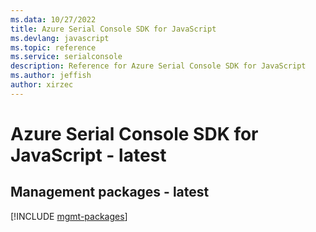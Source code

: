 ```yaml
---
ms.data: 10/27/2022
title: Azure Serial Console SDK for JavaScript
ms.devlang: javascript
ms.topic: reference
ms.service: serialconsole
description: Reference for Azure Serial Console SDK for JavaScript
ms.author: jeffish
author: xirzec
---
```

# Azure Serial Console SDK for JavaScript - latest

## Management packages - latest
[!INCLUDE [mgmt-packages](serial-console-mgmt-index.md)]